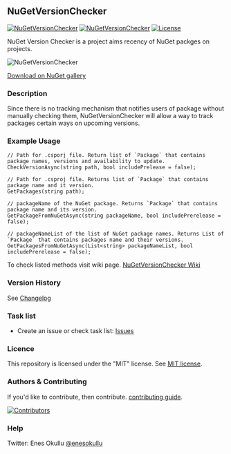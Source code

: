 ## NuGetVersionChecker
[![NuGetVersionChecker](https://img.shields.io/nuget/v/NuGetVersionChecker.svg)](https://www.nuget.org/packages/NuGetVersionChecker/) [![NuGetVersionChecker](https://img.shields.io/nuget/dt/NuGetVersionChecker.svg)](https://www.nuget.org/packages/NuGetVersionChecker/) [![License](https://img.shields.io/github/license/meokullu/NuGetVersionChecker.svg)](https://github.com/meokullu/NuGetVersionChecker/blob/master/LICENSE)

NuGet Version Checker is a project aims recency of NuGet packges on projects.

![NuGetVersionChecker](https://github.com/meokullu/NuGetVersionChecker/assets/4971757/2bb4e390-009e-442b-b91a-8f067f2757fc)

[Download on NuGet gallery](https://www.nuget.org/packages/NuGetVersionChecker/)
### Description
Since there is no tracking mechanism that notifies users of package without manually checking them, NuGetVersionChecker will allow a way to track packages certain ways on upcoming versions.

### Example Usage

```
// Path for .csporj file. Return list of `Package` that contains package names, versions and availability to update.
CheckVersionAsync(string path, bool includePrelease = false);
```

```
// Path for .csproj file. Returns list of `Package` that contains package name and it version.
GetPackages(string path);
```

```
// packageName of the NuGet package. Returns `Package` that contains package name and its version.
GetPackageFromNuGetAsync(string packageName, bool includePrerelease = false);
```

```
// packageNameList of the list of NuGet package names. Returns List of `Package` that contains packages name and their versions.
GetPackagesFromNuGetAsync(List<string> packageNameList, bool includePrerelease = false);
```

To check listed methods visit wiki page. [NuGetVersionChecker Wiki](https://github.com/meokullu/NuGetVersionChecker/wiki)

### Version History
See [Changelog](https://github.com/meokullu/NuGetVersionChecker/blob/master/CHANGELOG.md)
  
### Task list
* Create an issue or check task list: [Issues](https://github.com/meokullu/NuGetVersionChecker/issues)

### Licence
This repository is licensed under the "MIT" license. See [MIT license](https://github.com/meokullu/NuGetVersionChecker/blob/master/LICENSE).

### Authors & Contributing
If you'd like to contribute, then contribute. [contributing guide](https://github.com/meokullu/NuGetVersionChecker/blob/master/CONTRIBUTING.md).

[![Contributors](https://contrib.rocks/image?repo=meokullu/NuGetVersionChecker)](https://github.com/meokullu/NuGetVersionChecker/graphs/contributors)

### Help
Twitter: Enes Okullu [@enesokullu](https://twitter.com/EnesOkullu)
